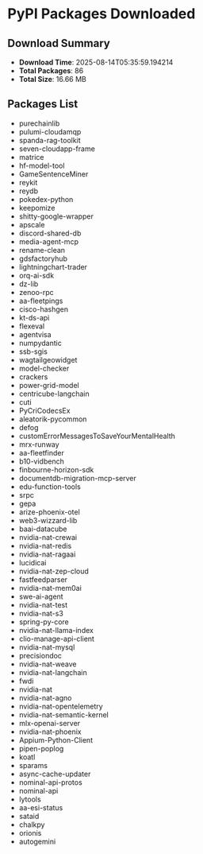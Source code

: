 # PyPI Packages Downloaded

## Download Summary
- **Download Time**: 2025-08-14T05:35:59.194214
- **Total Packages**: 86
- **Total Size**: 16.66 MB

## Packages List
- purechainlib
- pulumi-cloudamqp
- spanda-rag-toolkit
- seven-cloudapp-frame
- matrice
- hf-model-tool
- GameSentenceMiner
- reykit
- reydb
- pokedex-python
- keepomize
- shitty-google-wrapper
- apscale
- discord-shared-db
- media-agent-mcp
- rename-clean
- gdsfactoryhub
- lightningchart-trader
- orq-ai-sdk
- dz-lib
- zenoo-rpc
- aa-fleetpings
- cisco-hashgen
- kt-ds-api
- flexeval
- agentvisa
- numpydantic
- ssb-sgis
- wagtailgeowidget
- model-checker
- crackers
- power-grid-model
- centricube-langchain
- cuti
- PyCriCodecsEx
- aleatorik-pycommon
- defog
- customErrorMessagesToSaveYourMentalHealth
- mrx-runway
- aa-fleetfinder
- b10-vidbench
- finbourne-horizon-sdk
- documentdb-migration-mcp-server
- edu-function-tools
- srpc
- gepa
- arize-phoenix-otel
- web3-wizzard-lib
- baai-datacube
- nvidia-nat-crewai
- nvidia-nat-redis
- nvidia-nat-ragaai
- lucidicai
- nvidia-nat-zep-cloud
- fastfeedparser
- nvidia-nat-mem0ai
- swe-ai-agent
- nvidia-nat-test
- nvidia-nat-s3
- spring-py-core
- nvidia-nat-llama-index
- clio-manage-api-client
- nvidia-nat-mysql
- precisiondoc
- nvidia-nat-weave
- nvidia-nat-langchain
- fwdi
- nvidia-nat
- nvidia-nat-agno
- nvidia-nat-opentelemetry
- nvidia-nat-semantic-kernel
- mlx-openai-server
- nvidia-nat-phoenix
- Appium-Python-Client
- pipen-poplog
- koatl
- sparams
- async-cache-updater
- nominal-api-protos
- nominal-api
- lytools
- aa-esi-status
- sataid
- chalkpy
- orionis
- autogemini
